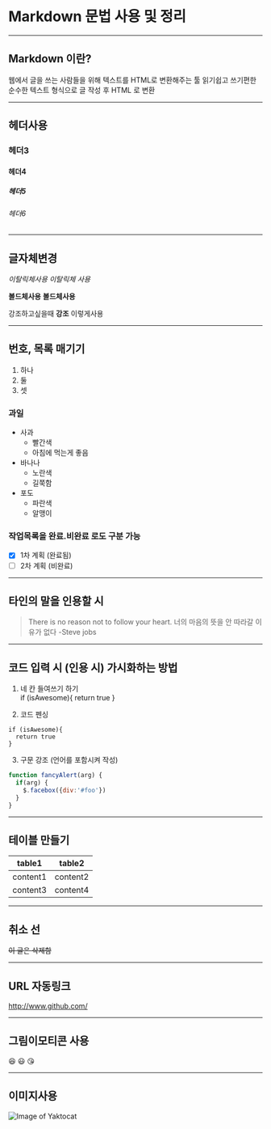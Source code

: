 # Markdown 문법 사용 및 정리
***

## Markdown 이란?
웹에서 글을 쓰는 사람들을 위해 텍스트를 HTML로 변환해주는 툴
읽기쉽고 쓰기편한 순수한 텍스트 형식으로 글 작성 후 HTML 로 변환

***

## 헤더사용
### 헤더3
#### 헤더4
##### 헤더5
###### 헤더6

***

## 글자체변경

*이탈릭체사용*
_이탈릭체 사용_

**볼드체사용**
__볼드체사용__

강조하고싶을때 **강조** 이렇게사용

***

## 번호, 목록 매기기
1. 하나
2. 둘
3. 셋

### 과일
- 사과
  - 빨간색
  - 아침에 먹는게 좋음
- 바나나
  - 노란색
  - 길쭉함
- 포도
  - 파란색
  - 알맹이
  
### 작업목록을 완료.비완료 로도 구분 가능
- [x] 1차 계획 (완료됨)
- [ ] 2차 계획 (비완료)

***
 


## 타인의 말을 인용할 시
> There is no reason not to follow your heart. 너의 마음의 뜻을 안 따라갈 이유가 없다
> -Steve jobs

***

## 코드 입력 시 (인용 시) 가시화하는 방법
1. 네 칸 들여쓰기 하기     
  if (isAwesome){
  return true
  }
    
2. 코드 펜싱
    
```
if (isAwesome){
  return true
}
```
    
3. 구문 강조 (언어를 포함시켜 작성)
```javascript
function fancyAlert(arg) {
  if(arg) {
    $.facebox({div:'#foo'})
  }
}
```

***

## 테이블 만들기
table1 | table2
-------|-------
content1 | content2
content3 | content4

***

## 취소 선
~~이 글은 삭제함~~

***

## URL 자동링크
http://www.github.com/

***

## 그림이모티콘 사용
:laughing:
:smiley:
:kissing_heart:

***

## 이미지사용
![Image of Yaktocat](https://octodex.github.com/images/yaktocat.png)
